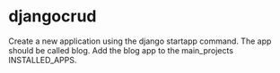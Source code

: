 # djangocrud
Create a new application using the django startapp command. The app should be called blog.  Add the blog app to the main_projects INSTALLED_APPS.
